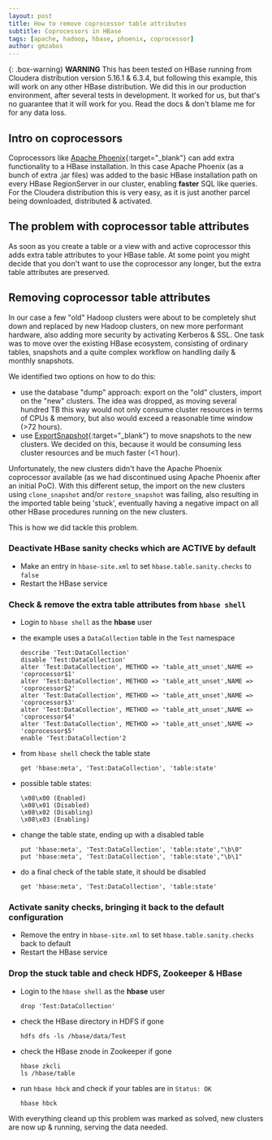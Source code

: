 ```yaml
---
layout: post
title: How to remove coprocessor table attributes
subtitle: Coprocessors in HBase
tags: [apache, hadoop, hbase, phoenix, coprocessor]
author: gmzabos
---
```


{: .box-warning}
**WARNING** This has been tested on HBase running from Cloudera distribution version 5.16.1 & 6.3.4, but following this example, this will work on any other HBase distribution. We did this in our production environment, after several tests in development. It worked for us, but that's no guarantee that it will work for you. Read the docs & don't blame me for for any data loss.

## Intro on coprocessors

Coprocessors like [Apache Phoenix](http://phoenix.apache.org/){:target="_blank"} can add extra functionality to a HBase installation. In this case Apache Phoenix (as a bunch of extra .jar files) was added to the basic HBase installation path on every HBase RegionServer in our cluster, enabling **faster** SQL like queries. For the Cloudera distribution this is very easy, as it is just another parcel being downloaded, distributed & activated.

## The problem with coprocessor table attributes

As soon as you create a table or a view with and active coprocessor this adds extra table attributes to your HBase table. At some point you might decide that you don't want to use the coprocessor any longer, but the extra table attributes are preserved.

## Removing coprocessor table attributes

In our case a few "old" Hadoop clusters were about to be completely shut down and replaced by new Hadoop clusters, on new more performant hardware, also adding more security by activating Kerberos & SSL. One task was to move over the existing HBase ecosystem, consisting of ordinary tables, snapshots and a quite complex workflow on handling daily & monthly snapshots.

We identified two options on how to do this:

- use the database "dump" approach: export on the "old" clusters, import on the "new" clusters. The idea was dropped, as moving several hundred TB this way would not only consume cluster resources in terms of CPUs & memory, but also would exceed a reasonable time window (>72 hours).
- use [ExportSnapshot](https://hbase.apache.org/apidocs/org/apache/hadoop/hbase/snapshot/ExportSnapshot.html){:target="_blank"} to move snapshots to the new clusters. We decided on this, because it would be consuming less cluster resources and be much faster (<1 hour).

Unfortunately, the new clusters didn't have the Apache Phoenix coprocessor available (as we had discontinued using Apache Phoenix after an initial PoC). With this different setup, the import on the new clusters using ``clone_snapshot`` and/or ``restore_snapshot`` was failing, also resulting in the imported table being 'stuck', eventually having a negative impact on all other HBase procedures running on the new clusters.

This is how we did tackle this problem.

### Deactivate HBase sanity checks which are ACTIVE by default

- Make an entry in ``hbase-site.xml`` to set ``hbase.table.sanity.checks`` to ``false``
- Restart the HBase service

### Check & remove the extra table attributes from `hbase shell`

- Login to `hbase shell` as the **hbase** user
- the example uses a `DataCollection` table in the `Test` namespace

  ```text
  describe 'Test:DataCollection'
  disable 'Test:DataCollection'
  alter 'Test:DataCollection', METHOD => 'table_att_unset',NAME => 'coprocessor$1'
  alter 'Test:DataCollection', METHOD => 'table_att_unset',NAME => 'coprocessor$2'
  alter 'Test:DataCollection', METHOD => 'table_att_unset',NAME => 'coprocessor$3'
  alter 'Test:DataCollection', METHOD => 'table_att_unset',NAME => 'coprocessor$4'
  alter 'Test:DataCollection', METHOD => 'table_att_unset',NAME => 'coprocessor$5'
  enable 'Test:DataCollection'2

  ```

- from ``hbase shell`` check the table state

  ```text
  get 'hbase:meta', 'Test:DataCollection', 'table:state'
  ```

- possible table states:

  ```text
  \x08\x00 (Enabled)
  \x08\x01 (Disabled)
  \x08\x02 (Disabling)
  \x08\x03 (Enabling)
  ```

- change the table state, ending up with a disabled table

  ```text
  put 'hbase:meta', 'Test:DataCollection', 'table:state',"\b\0"
  put 'hbase:meta', 'Test:DataCollection', 'table:state',"\b\1"
  ```

- do a final check of the table state, it should be disabled

  ```text
  get 'hbase:meta', 'Test:DataCollection', 'table:state'
  ```

### Activate sanity checks, bringing it back to the default configuration

- Remove the entry in ``hbase-site.xml`` to set ``hbase.table.sanity.checks`` back to default
- Restart the HBase service

### Drop the stuck table and check HDFS, Zookeeper & HBase

- Login to the ``hbase shell`` as the **hbase** user

  ```text
  drop 'Test:DataCollection'
  ```

- check the HBase directory in HDFS if gone

  ```text
  hdfs dfs -ls /hbase/data/Test
  ```

- check the HBase znode in Zookeeper if gone

  ```text
  hbase zkcli
  ls /hbase/table
  ```

- run ``hbase hbck`` and check if your tables are in ``Status: OK``

  ```text
  hbase hbck
  ```

With everything cleand up this problem was marked as solved, new clusters are now up & running, serving the data needed.
